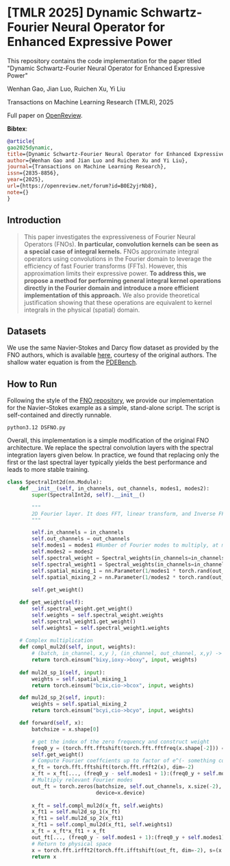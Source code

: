 # [TMLR 2025] Dynamic Schwartz-Fourier Neural Operator for Enhanced Expressive Power

This repository contains the code implementation for the paper titled "Dynamic Schwartz-Fourier Neural Operator for Enhanced Expressive Power"

Wenhan Gao, Jian Luo, Ruichen Xu, Yi Liu

Transactions on Machine Learning Research (TMLR), 2025

Full paper on [OpenReview](https://openreview.net/forum?id=B0E2yjrNb8).

**Bibtex**:
```bibtex
@article{
gao2025dynamic,
title={Dynamic Schwartz-Fourier Neural Operator for Enhanced Expressive Power},
author={Wenhan Gao and Jian Luo and Ruichen Xu and Yi Liu},
journal={Transactions on Machine Learning Research},
issn={2835-8856},
year={2025},
url={https://openreview.net/forum?id=B0E2yjrNb8},
note={}
}
```

## Introduction 
> This paper investigates the expressiveness of Fourier Neural Operators (FNOs). **In particular, convolution kernels can be seen as a special case of integral kernels.** FNOs approximate integral operators using convolutions in the Fourier domain to leverage the efficiency of fast Fourier transforms (FFTs). However, this approximation limits their expressive power. **To address this, we propose a method for performing general integral kernel operations directly in the Fourier domain and introduce a more efficient implementation of this approach.** We also provide theoretical justification showing that these operations are equivalent to kernel integrals in the physical (spatial) domain.

## Datasets

We use the same Navier-Stokes and Darcy flow dataset as provided by the FNO authors, which is available [here](https://drive.google.com/drive/folders/1UnbQh2WWc6knEHbLn-ZaXrKUZhp7pjt-?usp=sharing), courtesy of the original authors. The shallow water equation is from the [PDEBench](https://github.com/pdebench/PDEBench).

## How to Run

Following the style of the [FNO repository](https://github.com/lilux618/fourier_neural_operator), we provide our implementation for the Navier–Stokes example as a simple, stand-alone script. The script is self-contained and directly runnable.

```
python3.12 DSFNO.py 
```

Overall, this implementation is a simple modification of the original FNO architecture. We replace the spectral convolution layers with the spectral integration layers given below. In practice, we found that replacing only the first or the last spectral layer typically yields the best performance and leads to more stable training.

```python
class SpectralInt2d(nn.Module):
    def __init__(self, in_channels, out_channels, modes1, modes2):
        super(SpectralInt2d, self).__init__()

        """
        2D Fourier layer. It does FFT, linear transform, and Inverse FFT.    
        """

        self.in_channels = in_channels
        self.out_channels = out_channels
        self.modes1 = modes1 #Number of Fourier modes to multiply, at most floor(N/2) + 1
        self.modes2 = modes2
        self.spectral_weight = Spectral_weights(in_channels=in_channels, out_channels=out_channels, modes1=modes1, modes2=modes2)
        self.spectral_weight1 = Spectral_weights(in_channels=in_channels, out_channels=out_channels, modes1=modes1, modes2=modes2)
        self.spatial_mixing_1 = nn.Parameter(1/modes1 * torch.rand(out_channels, modes1*2-1, modes1*2-1, dtype=torch.cfloat))
        self.spatial_mixing_2 = nn.Parameter(1/modes2 * torch.rand(out_channels, modes2, modes2, dtype=torch.cfloat))
        
        self.get_weight()

    def get_weight(self):
        self.spectral_weight.get_weight()
        self.weights = self.spectral_weight.weights
        self.spectral_weight1.get_weight()
        self.weights1 = self.spectral_weight1.weights
        
    # Complex multiplication
    def compl_mul2d(self, input, weights):
        # (batch, in_channel, x,y ), (in_channel, out_channel, x,y) -> (batch, out_channel, x,y)
        return torch.einsum("bixy,ioxy->boxy", input, weights)
        
    def mul2d_sp_1(self, input):
        weights = self.spatial_mixing_1
        return torch.einsum("bcix,cio->bcox", input, weights)

    def mul2d_sp_2(self, input):
        weights = self.spatial_mixing_2
        return torch.einsum("bcyi,cio->bcyo", input, weights)

    def forward(self, x):
        batchsize = x.shape[0]

        # get the index of the zero frequency and construct weight
        freq0_y = (torch.fft.fftshift(torch.fft.fftfreq(x.shape[-2])) == 0).nonzero().item()
        self.get_weight()
        # Compute Fourier coeffcients up to factor of e^(- something constant)
        x_ft = torch.fft.fftshift(torch.fft.rfft2(x), dim=-2)
        x_ft = x_ft[..., (freq0_y - self.modes1 + 1):(freq0_y + self.modes1), :self.modes2]
        # Multiply relevant Fourier modes
        out_ft = torch.zeros(batchsize, self.out_channels, x.size(-2), x.size(-1) // 2 + 1, dtype=torch.cfloat,
                             device=x.device)                              
                             
        x_ft = self.compl_mul2d(x_ft, self.weights)
        x_ft1 = self.mul2d_sp_1(x_ft)
        x_ft1 = self.mul2d_sp_2(x_ft1)
        x_ft1 = self.compl_mul2d(x_ft1, self.weights1)
        x_ft = x_ft*x_ft1 + x_ft 
        out_ft[..., (freq0_y - self.modes1 + 1):(freq0_y + self.modes1), :self.modes2] = x_ft
        # Return to physical space
        x = torch.fft.irfft2(torch.fft.ifftshift(out_ft, dim=-2), s=(x.size(-2), x.size(-1)))
        return x
```

